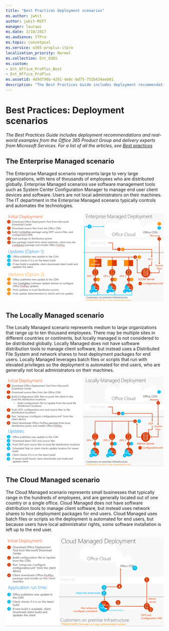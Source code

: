 ```yaml
---
title: "Best Practices Deployment scenarios"
ms.author: jwhit
author: jwhit-MSFT
manager: laurawi
ms.date: 3/10/2017
ms.audience: ITPro
ms.topic: concetpual
ms.service: o365-proplus-itpro
localization_priority: Normal
ms.collection: Ent_O365
ms.custom: 
- Ent_Office_ProPlus_Best
- Ent_Office_ProPlus
ms.assetid: 4d9d796b-4291-4e0c-bd75-751b434eeb01
description: "The Best Practices Guide includes deployment recommendations and real-world examples from the Office 365 Product Group and delivery experts from Microsoft Services. For a list of all the articles, see Best practices."
---
```


# Best Practices: Deployment scenarios
*The Best Practices Guide includes deployment recommendations and real-world examples from the Office 365 Product Group and delivery experts from Microsoft Services. For a list of all the articles, see [Best practices](best-practices.md)* 

  
## The Enterprise Managed scenario
<a name="Enterprise"> </a>

The Enterprise Managed scenario represents large to very large organizations, with tens of thousands of employees who are distributed globally. Enterprise Managed scenarios use software management tools such as System Center Configuration Manager to manage end user client devices and software. Users are not local administrators on their machines. The IT department in the Enterprise Managed scenario typically controls and automates the technologies.
  
![Enterprise Managed deployment](../images/180d081a-aad7-40f9-bb18-ff65ff166530.png)
  
## The Locally Managed scenario
<a name="Local"> </a>

The Locally Managed scenario represents medium to large organizations that range up to ten thousand employees. There may be multiple sites in different countries or continents, but locally managed is not considered to be distributed globally. Locally Managed does not have software distribution tools to manage client software, but instead uses a Distributed File System and network shares to host deployment packages for end users. Locally Managed leverages batch files or scripts that run with elevated privileges so the deployment is automated for end users, who are generally not local administrators on their machines.
  
![Locally Managed deployment](../images/067af377-022d-4a4b-aa04-993669398ebc.png)
  
## The Cloud Managed scenario
<a name="Cloud"> </a>

The Cloud Managed scenario represents small businesses that typically range in the hundreds of employees, and are generally located out of one country or a single office. Cloud Managed does not have software distribution tools to manage client software, but instead uses network shares to host deployment packages for end users. Cloud Managed uses batch files or scripts so the deployment is automated for end users, but because users have local administrator rights, some software installation is left up to the end user.
  
![Cloud Managed deployment](../images/f1468c2b-b347-4f55-b6b7-0fa9e23a7e97.png)
  

